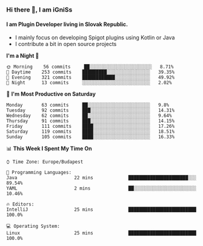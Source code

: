 ### Hi there 👋, I am iGniSs

#### I am Plugin Developer living in Slovak Republic.
- I mainly focus on developing Spigot plugins using Kotlin or Java
- I contribute a bit in open source projects

<!--START_SECTION:waka-->
**I'm a Night 🦉** 

```text
🌞 Morning    56 commits     ██░░░░░░░░░░░░░░░░░░░░░░░   8.71% 
🌆 Daytime    253 commits    █████████░░░░░░░░░░░░░░░░   39.35% 
🌃 Evening    321 commits    ████████████░░░░░░░░░░░░░   49.92% 
🌙 Night      13 commits     ░░░░░░░░░░░░░░░░░░░░░░░░░   2.02%

```
📅 **I'm Most Productive on Saturday** 

```text
Monday       63 commits     ██░░░░░░░░░░░░░░░░░░░░░░░   9.8% 
Tuesday      92 commits     ███░░░░░░░░░░░░░░░░░░░░░░   14.31% 
Wednesday    62 commits     ██░░░░░░░░░░░░░░░░░░░░░░░   9.64% 
Thursday     91 commits     ███░░░░░░░░░░░░░░░░░░░░░░   14.15% 
Friday       111 commits    ████░░░░░░░░░░░░░░░░░░░░░   17.26% 
Saturday     119 commits    ████░░░░░░░░░░░░░░░░░░░░░   18.51% 
Sunday       105 commits    ████░░░░░░░░░░░░░░░░░░░░░   16.33%

```


📊 **This Week I Spent My Time On** 

```text
⌚︎ Time Zone: Europe/Budapest

💬 Programming Languages: 
Java                     22 mins             ██████████████████████░░░   89.54% 
YAML                     2 mins              ██░░░░░░░░░░░░░░░░░░░░░░░   10.46%

🔥 Editors: 
IntelliJ                 25 mins             █████████████████████████   100.0%

💻 Operating System: 
Linux                    25 mins             █████████████████████████   100.0%

```


<!--END_SECTION:waka-->
